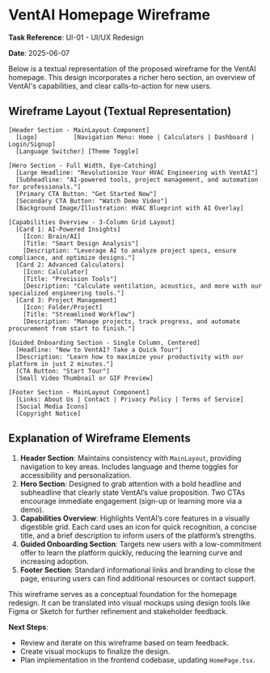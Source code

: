 # VentAI Homepage Wireframe

**Task Reference**: UI-01 - UI/UX Redesign

**Date**: 2025-06-07

Below is a textual representation of the proposed wireframe for the VentAI homepage. This design incorporates a richer hero section, an overview of VentAI's capabilities, and clear calls-to-action for new users.

## Wireframe Layout (Textual Representation)

```
[Header Section - MainLayout Component]
  [Logo]          [Navigation Menu: Home | Calculators | Dashboard | Login/Signup]
  [Language Switcher] [Theme Toggle]

[Hero Section - Full Width, Eye-Catching]
  [Large Headline: "Revolutionize Your HVAC Engineering with VentAI"]
  [Subheadline: "AI-powered tools, project management, and automation for professionals."]
  [Primary CTA Button: "Get Started Now"]
  [Secondary CTA Button: "Watch Demo Video"]
  [Background Image/Illustration: HVAC Blueprint with AI Overlay]

[Capabilities Overview - 3-Column Grid Layout]
  [Card 1: AI-Powered Insights]
    [Icon: Brain/AI]
    [Title: "Smart Design Analysis"]
    [Description: "Leverage AI to analyze project specs, ensure compliance, and optimize designs."]
  [Card 2: Advanced Calculators]
    [Icon: Calculator]
    [Title: "Precision Tools"]
    [Description: "Calculate ventilation, acoustics, and more with our specialized engineering tools."]
  [Card 3: Project Management]
    [Icon: Folder/Project]
    [Title: "Streamlined Workflow"]
    [Description: "Manage projects, track progress, and automate procurement from start to finish."]

[Guided Onboarding Section - Single Column, Centered]
  [Headline: "New to VentAI? Take a Quick Tour"]
  [Description: "Learn how to maximize your productivity with our platform in just 2 minutes."]
  [CTA Button: "Start Tour"]
  [Small Video Thumbnail or GIF Preview]

[Footer Section - MainLayout Component]
  [Links: About Us | Contact | Privacy Policy | Terms of Service]
  [Social Media Icons]
  [Copyright Notice]
```

## Explanation of Wireframe Elements

1. **Header Section**: Maintains consistency with `MainLayout`, providing navigation to key areas. Includes language and theme toggles for accessibility and personalization.
2. **Hero Section**: Designed to grab attention with a bold headline and subheadline that clearly state VentAI’s value proposition. Two CTAs encourage immediate engagement (sign-up or learning more via a demo).
3. **Capabilities Overview**: Highlights VentAI’s core features in a visually digestible grid. Each card uses an icon for quick recognition, a concise title, and a brief description to inform users of the platform’s strengths.
4. **Guided Onboarding Section**: Targets new users with a low-commitment offer to learn the platform quickly, reducing the learning curve and increasing adoption.
5. **Footer Section**: Standard informational links and branding to close the page, ensuring users can find additional resources or contact support.

This wireframe serves as a conceptual foundation for the homepage redesign. It can be translated into visual mockups using design tools like Figma or Sketch for further refinement and stakeholder feedback.

**Next Steps**:
- Review and iterate on this wireframe based on team feedback.
- Create visual mockups to finalize the design.
- Plan implementation in the frontend codebase, updating `HomePage.tsx`.
